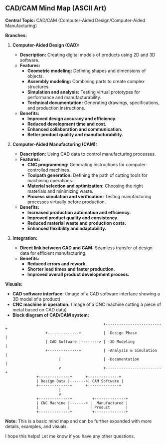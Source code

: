 ## CAD/CAM Mind Map (ASCII Art)

**Central Topic:** CAD/CAM (Computer-Aided Design/Computer-Aided Manufacturing)

**Branches:**

1. **Computer-Aided Design (CAD):**
    * **Description:** Creating digital models of products using 2D and 3D software.
    * **Features:**
        * **Geometric modeling:** Defining shapes and dimensions of objects.
        * **Assembly modeling:** Combining parts to create complex structures.
        * **Simulation and analysis:** Testing virtual prototypes for performance and manufacturability.
        * **Technical documentation:** Generating drawings, specifications, and production instructions.
    * **Benefits:**
        * **Improved design accuracy and efficiency.**
        * **Reduced development time and cost.**
        * **Enhanced collaboration and communication.**
        * **Better product quality and manufacturability.**

2. **Computer-Aided Manufacturing (CAM):**
    * **Description:** Using CAD data to control manufacturing processes.
    * **Features:**
        * **CNC programming:** Generating instructions for computer-controlled machines.
        * **Toolpath generation:** Defining the path of cutting tools for machining operations.
        * **Material selection and optimization:** Choosing the right materials and minimizing waste.
        * **Process simulation and verification:** Testing manufacturing processes virtually before production.
    * **Benefits:**
        * **Increased production automation and efficiency.**
        * **Improved product quality and consistency.**
        * **Reduced material waste and production costs.**
        * **Enhanced flexibility and adaptability.**

3. **Integration:**
    * **Direct link between CAD and CAM:** Seamless transfer of design data for efficient manufacturing.
    * **Benefits:**
        * **Reduced errors and rework.**
        * **Shorter lead times and faster production.**
        * **Improved overall product development process.**

**Visuals:**

* **CAD software interface:** (Image of a CAD software interface showing a 3D model of a product)
* **CNC machine in operation:** (Image of a CNC machine cutting a piece of metal based on CAD data)
* **Block diagram of CAD/CAM system:**
```
                                            +-------------------------+ 
                  +--------------+          | -Design Phase           |  
                  | CAD Software |--------> | -3D Modeling            |
                  +--------------+          | -Analysis & Simulation  | 
                        |                   | -Documentation          |
                        v                   +-------------------------+  
              +--------------+      +--------------+
              | Design Data |------->| CAM Software |
              +--------------+      +--------------+
                        |
                        v
              +--------------+         +--------------+
              | CNC Machine |-------> |  Manufactured |
              |             |         | Product       |
              +--------------+         +--------------+
```

**Note:** This is a basic mind map and can be further expanded with more details, examples, and visuals.

I hope this helps! Let me know if you have any other questions.


